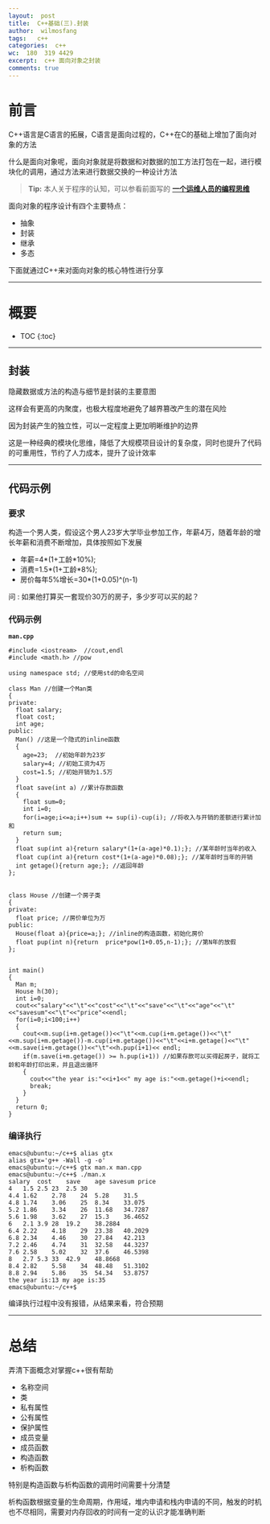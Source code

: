 ```yaml
---
layout:  post
title:  C++基础(三).封装
author:  wilmosfang
tags:   c++
categories:  c++
wc:  180  319 4429 
excerpt:  c++ 面向对象之封装
comments: true
---
```



# 前言

C++语言是C语言的拓展，C语言是面向过程的，C++在C的基础上增加了面向对象的方法

什么是面向对象呢，面向对象就是将数据和对数据的加工方法打包在一起，进行模块化的调用，通过方法来进行数据交换的一种设计方法

> **Tip:** 本人关于程序的认知，可以参看前面写的 **[一个运维人员的编程思维][programming]**

面向对象的程序设计有四个主要特点：

* 抽象
* 封装
* 继承
* 多态

下面就通过C++来对面向对象的核心特性进行分享

---



# 概要

* TOC
{:toc}

---

## 封装

隐藏数据或方法的构造与细节是封装的主要意图

这样会有更高的内聚度，也极大程度地避免了越界篡改产生的潜在风险

因为封装产生的独立性，可以一定程度上更加明晰维护的边界

这是一种经典的模块化思维，降低了大规模项目设计的复杂度，同时也提升了代码的可重用性，节约了人力成本，提升了设计效率

---

## 代码示例

### 要求

构造一个男人类，假设这个男人23岁大学毕业参加工作，年薪4万，随着年龄的增长年薪和消费不断增加，具体按照如下发展

* 年薪=4\*(1+工龄\*10%);
* 消费=1.5\*(1+工龄\*8%);
* 房价每年5%增长=30\*(1+0.05)^(n-1)

问 : 如果他打算买一套现价30万的房子，多少岁可以买的起？


### 代码示例

**`man.cpp`**

~~~
#include <iostream>  //cout,endl
#include <math.h> //pow

using namespace std; //使用std的命名空间

class Man //创建一个Man类
{
private:
  float salary; 
  float cost;
  int age;
public:
  Man() //这是一个隐式的inline函数
  {
    age=23;  //初始年龄为23岁
    salary=4; //初始工资为4万
    cost=1.5; //初始开销为1.5万
  }
  float save(int a) //累计存款函数
  {
    float sum=0;
    int i=0;
    for(i=age;i<=a;i++)sum += sup(i)-cup(i); //将收入与开销的差额进行累计加和
    return sum; 
  }
  float sup(int a){return salary*(1+(a-age)*0.1);}; //某年龄时当年的收入
  float cup(int a){return cost*(1+(a-age)*0.08);}; //某年龄时当年的开销
  int getage(){return age;}; //返回年龄
};


class House //创建一个房子类
{
private:
  float price; //房价单位为万
public:
  House(float a){price=a;}; //inline的构造函数，初始化房价
  float pup(int n){return  price*pow(1+0.05,n-1);}; //第N年的放假
};


int main()
{
  Man m;
  House h(30);
  int i=0;
  cout<<"salary"<<"\t"<<"cost"<<"\t"<<"save"<<"\t"<<"age"<<"\t"<<"savesum"<<"\t"<<"price"<<endl;
  for(i=0;i<100;i++) 
  {
    cout<<m.sup(i+m.getage())<<"\t"<<m.cup(i+m.getage())<<"\t"<<m.sup(i+m.getage())-m.cup(i+m.getage())<<"\t"<<i+m.getage()<<"\t"<<m.save(i+m.getage())<<"\t"<<h.pup(i+1)<< endl;
    if(m.save(i+m.getage()) >= h.pup(i+1)) //如果存款可以买得起房子，就将工龄和年龄打印出来，并且退出循环
    {
      cout<<"the year is:"<<i+1<<" my age is:"<<m.getage()+i<<endl;
      break;
    }
  }
  return 0;
}
~~~


### 编译执行

~~~
emacs@ubuntu:~/c++$ alias gtx
alias gtx='g++ -Wall -g -o'
emacs@ubuntu:~/c++$ gtx man.x man.cpp
emacs@ubuntu:~/c++$ ./man.x 
salary	cost	save	age	savesum	price
4	1.5	2.5	23	2.5	30
4.4	1.62	2.78	24	5.28	31.5
4.8	1.74	3.06	25	8.34	33.075
5.2	1.86	3.34	26	11.68	34.7287
5.6	1.98	3.62	27	15.3	36.4652
6	2.1	3.9	28	19.2	38.2884
6.4	2.22	4.18	29	23.38	40.2029
6.8	2.34	4.46	30	27.84	42.213
7.2	2.46	4.74	31	32.58	44.3237
7.6	2.58	5.02	32	37.6	46.5398
8	2.7	5.3	33	42.9	48.8668
8.4	2.82	5.58	34	48.48	51.3102
8.8	2.94	5.86	35	54.34	53.8757
the year is:13 my age is:35
emacs@ubuntu:~/c++$
~~~

编译执行过程中没有报错，从结果来看，符合预期


---

# 总结

弄清下面概念对掌握c++很有帮助

* 名称空间
* 类
* 私有属性
* 公有属性
* 保护属性
* 成员变量
* 成员函数
* 构造函数
* 析构函数

特别是构造函数与析构函数的调用时间需要十分清楚

析构函数根据变量的生命周期，作用域，堆内申请和栈内申请的不同，触发的时机也不尽相同，需要对内存回收的时间有一定的认识才能准确判断

[programming]:http://soft.dog/2016/04/07/thinking-of-programming/
